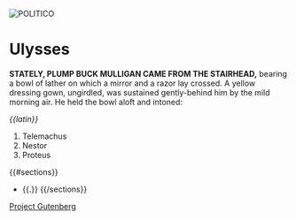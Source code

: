 ![POLITICO](https://rawgithub.com/The-Politico/src/master/images/logo/badge.png)

# Ulysses

**STATELY, PLUMP BUCK MULLIGAN CAME FROM THE STAIRHEAD,** bearing a bowl of lather on which a mirror and a razor lay crossed. A yellow dressing gown, ungirdled, was sustained gently-behind him by the mild morning air. He held the bowl aloft and intoned:

_{{latin}}_


1. Telemachus
2. Nestor
3. Proteus

{{#sections}}
- {{.}}
{{/sections}}


[Project Gutenberg](https://www.gutenberg.org/files/4300/4300-h/4300-h.htm)
